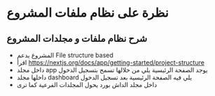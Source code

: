 # نظرة  على نظام ملفات المشروع

## شرح نظام ملفات و مجلدات المشروع
 - المشروع يدعم File structure based 
 - اقرأ  https://nextjs.org/docs/app/getting-started/project-structure
 - داخل مجلد app يوجد الصفحة الرئيسية يلي من خلالها تسمح بتسجيل الدخول
 - داخلها مجلد dashboard يلي فيه الصفحة الرئيسية بعد تسجيل الدخول
 - داخل مجلد الداش بورد يحول المجلدات الفرعية كما ترى 

 
